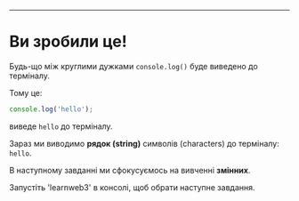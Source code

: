 ---

# Ви зробили це!

Будь-що між круглими дужками `console.log()` буде виведено до терміналу.

Тому це:

```js
console.log('hello');
```

виведе `hello` до терміналу.

Зараз ми виводимо **рядок (string)** символів (characters) до терміналу: `hello`.

В наступному завданні ми сфокусуємось на вивченні **змінних**.

Запустіть 'learnweb3' в консолі, щоб обрати наступне завдання.
